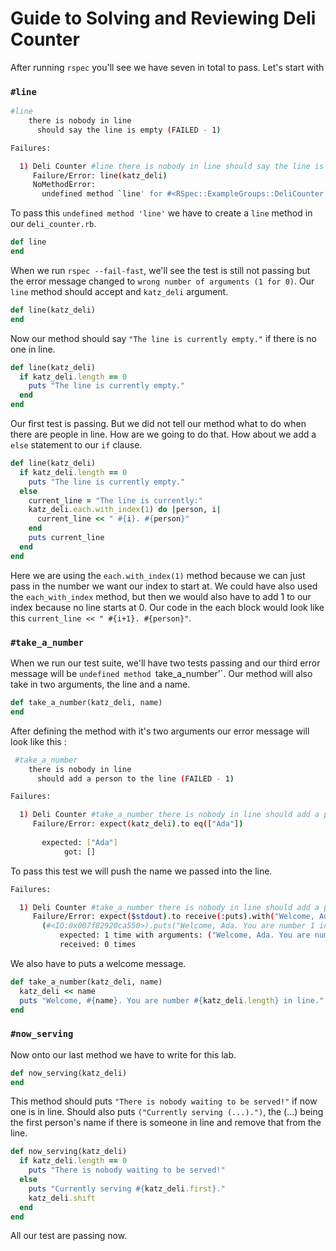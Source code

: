 # Guide to Solving and Reviewing Deli Counter

After running `rspec` you'll see we have seven in total to pass. Let's start with 

### `#line`

```bash
#line
    there is nobody in line
      should say the line is empty (FAILED - 1)

Failures:

  1) Deli Counter #line there is nobody in line should say the line is empty
     Failure/Error: line(katz_deli)
     NoMethodError:
       undefined method `line' for #<RSpec::ExampleGroups::DeliCounter::Line::ThereIsNobodyInLine:0x007fc1f39fdf28>
```
To pass this `undefined method 'line'` we have to create a `line` method in our `deli_counter.rb`.

```ruby
def line
end
```
When we run `rspec --fail-fast`, we'll see the test is still not passing but the error message changed to `wrong number of arguments (1 for 0)`. Our `line` method should accept and `katz_deli` argument.

```ruby
def line(katz_deli)
end
```

Now our method should say `"The line is currently empty."` if there is no one in line.

```ruby
def line(katz_deli)
  if katz_deli.length == 0
    puts "The line is currently empty."
  end
end
```
Our first test is passing. But we did not tell our method what to do when there are people in line. How are we going to do that. How about we add a `else` statement to our `if` clause.

```ruby
def line(katz_deli)
  if katz_deli.length == 0
    puts "The line is currently empty."
  else
    current_line = "The line is currently:"
    katz_deli.each.with_index(1) do |person, i|
      current_line << " #{i}. #{person}"
    end
    puts current_line
  end
end
```
Here we are using the `each.with_index(1)` method because we can just pass in the number we want our index to start at. We could have also used the `each_with_index` method, but then we would also have to add 1 to our index because no line starts at 0. Our code in the each block would look like this `current_line << " #{i+1}. #{person}"`. 

### `#take_a_number`


When we run our test suite, we'll have two tests passing and our third error message will be `undefined method `take_a_number'`. Our method will also take in two arguments, the line and a name.

```ruby
def take_a_number(katz_deli, name)
end
```

After defining the method with it's two arguments our error message will look like this :

```bash
 #take_a_number
    there is nobody in line
      should add a person to the line (FAILED - 1)

Failures:

  1) Deli Counter #take_a_number there is nobody in line should add a person to the line
     Failure/Error: expect(katz_deli).to eq(["Ada"])
       
       expected: ["Ada"]
            got: []
```

To pass this test we will push the name we passed into the line.

```bash
Failures:

  1) Deli Counter #take_a_number there is nobody in line should add a person to the line
     Failure/Error: expect($stdout).to receive(:puts).with("Welcome, Ada. You are number 1 in line.")
       (#<IO:0x007f82920ca550>).puts("Welcome, Ada. You are number 1 in line.")
           expected: 1 time with arguments: ("Welcome, Ada. You are number 1 in line.")
           received: 0 times
```

We also have to puts a welcome message.

```ruby
def take_a_number(katz_deli, name)
  katz_deli << name
  puts "Welcome, #{name}. You are number #{katz_deli.length} in line."
end
```

### `#now_serving`

Now onto our last method we have to write for this lab.

```ruby
def now_serving(katz_deli)
end
```
This method should puts `"There is nobody waiting to be served!"` if now one is in line. Should also puts `("Currently serving (...).")`, the (...) being the first person's name if there is someone in line and remove that from the line.

```ruby
def now_serving(katz_deli)
  if katz_deli.length == 0
    puts "There is nobody waiting to be served!"
  else
    puts "Currently serving #{katz_deli.first}."
    katz_deli.shift
  end
end
```

All our test are passing now.
